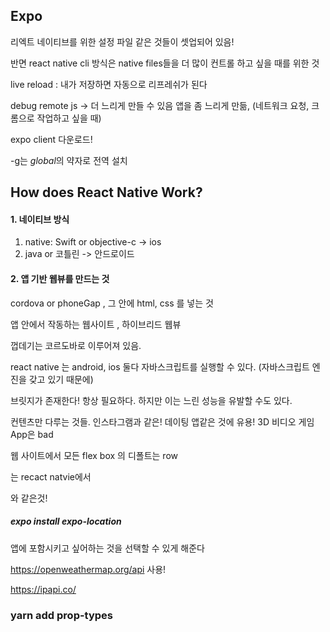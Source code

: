 ## Expo

리엑트 네이티브를 위한 설정 파일 같은 것들이 셋업되어 있음!

반면 react native cli 방식은 native files들을 더 많이 컨트롤 하고 싶을 때를 위한 것

live reload : 내가 저장하면 자동으로 리프레쉬가 된다

debug remote js ->  더 느리게 만들 수 있음 앱을 좀 느리게 만듦, (네트워크 요청, 크롬으로 작업하고 싶을 때)



expo client  다운로드!

-g는 *global*의 약자로 전역 설치



## How does React Native Work?



#### 1. 네이티브 방식

1. native: Swift or objective-c -> ios
2. java or 코틀린 -> 안드로이드

#### 2. 앱 기반 웹뷰를 만드는 것

 cordova or phoneGap , 그 안에 html, css 를 넣는 것

앱 안에서 작동하는 웹사이트 , 하이브리드 웹뷰

껍데기는 코르도바로 이루어져 있음. 



react native  는 android, ios 둘다 자바스크립트를 실행할 수 있다. (자바스크립트 엔진을 갖고 있기 때문에)



브릿지가 존재한다! 항상 필요하다. 하지만 이는 느린 성능을 유발할 수도 있다.

컨텐츠만 다루는 것들. 인스타그램과 같은! 데이팅 앱같은 것에 유용! 3D 비디오 게임 App은  bad



웹 사이트에서 모든 flex box 의 디폴트는 row

<View>는 recact natvie에서 <div>와 같은것!

##### expo install expo-location 

앱에 포함시키고 싶어하는 것을 선택할 수 있게 해준다



https://openweathermap.org/api 사용!

https://ipapi.co/





### yarn add prop-types

